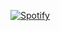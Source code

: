 [![Spotify](https://spotify-now-playing-git-master.pawlowskiadrian.vercel.app/api/spotify-playing)](https://open.spotify.com/user/petroniusz2009)

